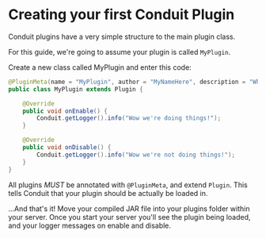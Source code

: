 
# Creating your first Conduit Plugin

Conduit plugins have a very simple structure to the main plugin class.

For this guide, we're going to assume your plugin is called `MyPlugin`.

Create a new class called MyPlugin and enter this code:

```java
@PluginMeta(name = "MyPlugin", author = "MyNameHere", description = "What my plugin does", version = "0.0.1")
public class MyPlugin extends Plugin {

    @Override
    public void onEnable() {
        Conduit.getLogger().info("Wow we're doing things!");
    }

    @Override
    public void onDisable() {
        Conduit.getLogger().info("Wow we're not doing things!");
    }
}
```

All plugins *MUST* be annotated with `@PluginMeta`, and extend `Plugin`. This tells Conduit that your plugin should be actually be loaded in.

...And that's it! Move your compiled JAR file into your plugins folder within your server. Once you start your server you'll see the plugin being loaded, and your logger messages on enable and disable.

